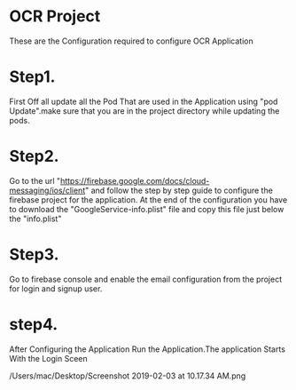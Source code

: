 # OCR Project
These are the Configuration required to configure OCR Application

Step1.
=
First Off all update all the Pod That are used in the Application using "pod Update".make sure that you are in the project directory while updating the pods.

Step2.
=
Go to the url "https://firebase.google.com/docs/cloud-messaging/ios/client" and follow the step by step guide to configure the  firebase project for the application. At the end of the configuration you have to download the "GoogleService-info.plist" file and copy this file just below the "info.plist"

Step3.
=
Go to firebase console and enable  the email  configuration from the project for login and signup user.

step4.
=
After Configuring the Application Run the Application.The application Starts With the Login Sceen

/Users/mac/Desktop/Screenshot 2019-02-03 at 10.17.34 AM.png


